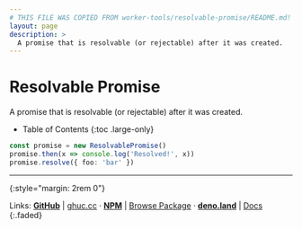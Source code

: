 ```yaml
---
# THIS FILE WAS COPIED FROM worker-tools/resolvable-promise/README.md! DO NOT MODIFY DIRECTLY!
layout: page
description: >
  A promise that is resolvable (or rejectable) after it was created.
---
```


# Resolvable Promise

A promise that is resolvable (or rejectable) after it was created.

<noscript></noscript>
* Table of Contents
{:toc .large-only}

```ts
const promise = new ResolvablePromise()
promise.then(x => console.log('Resolved!', x))
promise.resolve({ foo: 'bar' })
```

***
{:style="margin: 2rem 0"}

Links:
[__GitHub__](https://github.com/worker-tools/resolvable-promise)
| [ghuc.cc](https://ghuc.cc/worker-tools/resolvable-promise/index.ts)
· [__NPM__](https://www.npmjs.com/package/@worker-tools/resolvable-promise) 
| [Browse Package](https://unpkg.com/browse/@worker-tools/resolvable-promise/)
· [__deno.land__](https://deno.land/x/resolvable_promise)
| [Docs](https://doc.deno.land/https://raw.githubusercontent.com/worker-tools/resolvable-promise/master/index.ts)
{:.faded}
<br/>
